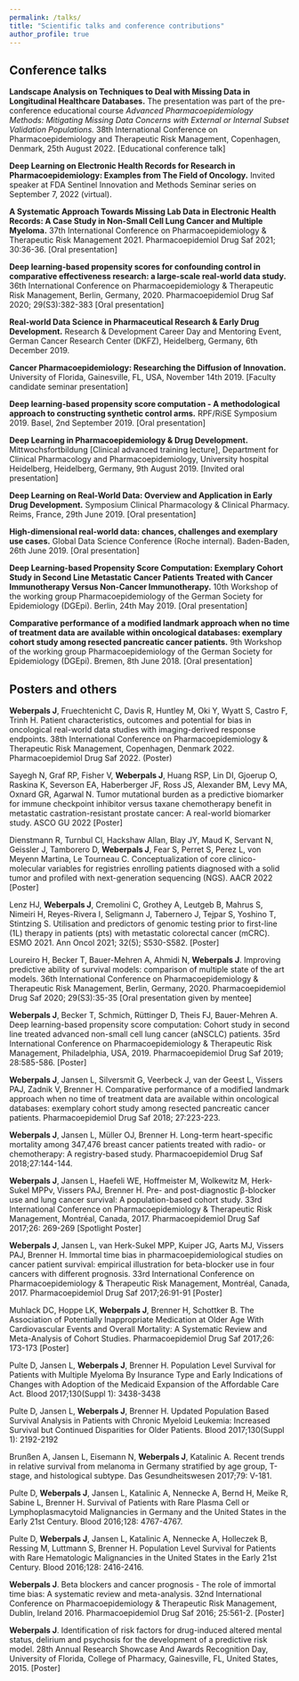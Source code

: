 ```yaml
---
permalink: /talks/
title: "Scientific talks and conference contributions"
author_profile: true
---
```


## Conference talks

**Landscape Analysis on Techniques to Deal with Missing Data in Longitudinal Healthcare Databases.** The presentation was part of the pre-conference educational course *Advanced Pharmacoepidemiology Methods: Mitigating Missing Data Concerns with External or Internal Subset Validation Populations.* 38th International Conference on Pharmacoepidemiology and Therapeutic Risk Management, Copenhagen, Denmark, 25th August 2022. [Educational conference talk]

**Deep Learning on Electronic Health Records for Research in Pharmacoepidemiology: Examples from The Field of Oncology.** Invited speaker at FDA Sentinel Innovation and Methods Seminar series on September 7, 2022 (virtual).

**A Systematic Approach Towards Missing Lab Data in Electronic Health Records: A Case Study in Non-Small Cell Lung Cancer and Multiple Myeloma.** 37th International Conference on Pharmacoepidemiology & Therapeutic Risk Management 2021. Pharmacoepidemiol Drug Saf 2021; 30:36-36. [Oral presentation]

**Deep learning-based propensity scores for confounding control in comparative effectiveness research: a large-scale real-world data study.** 36th International Conference on Pharmacoepidemiology & Therapeutic Risk Management, Berlin, Germany, 2020. Pharmacoepidemiol Drug Saf 2020; 29(S3):382-383 [Oral presentation]

**Real-world Data Science in Pharmaceutical Research & Early Drug Development.** Research & Development Career Day and Mentoring Event, German Cancer Research Center (DKFZ), Heidelberg, Germany, 6th December 2019.

**Cancer Pharmacoepidemiology: Researching the Diffusion of Innovation.** University of Florida, Gainesville, FL, USA, November 14th 2019. [Faculty candidate seminar presentation]

**Deep learning-based propensity score computation - A methodological approach to constructing synthetic control arms.** RPF/RiSE Symposium 2019. Basel, 2nd September 2019. [Oral presentation]

**Deep Learning in Pharmacoepidemiology & Drug Development.** Mittwochsfortbildung [Clinical advanced training lecture], Department for Clinical Pharmacology and Pharmacoepidemiology, University hospital Heidelberg, Heidelberg, Germany, 9th August 2019. [Invited oral presentation]

**Deep Learning on Real-World Data: Overview and Application in Early Drug Development.** Symposium Clinical Pharmacology & Clinical Pharmacy. Reims, France, 29th June 2019. [Oral presentation]

**High-dimensional real-world data: chances, challenges and exemplary use cases.** Global Data Science Conference (Roche internal). Baden-Baden, 26th June 2019. [Oral presentation]

**Deep Learning-based Propensity Score Computation: Exemplary Cohort Study in Second Line Metastatic Cancer Patients Treated with Cancer Immunotherapy Versus Non-Cancer Immunotherapy.** 10th Workshop of the working group Pharmacoepidemiology of the German Society for Epidemiology (DGEpi). Berlin, 24th May 2019. [Oral presentation]

**Comparative performance of a modified landmark approach when no time of treatment data are available within oncological databases: exemplary cohort study among resected pancreatic cancer patients.** 9th Workshop of the working group Pharmacoepidemiology of the German Society for Epidemiology (DGEpi). Bremen, 8th June 2018. [Oral presentation]

## Posters and others

**Weberpals J**, Fruechtenicht C, Davis R, Huntley M, Oki Y, Wyatt S, Castro F, Trinh H. Patient characteristics, outcomes and potential for bias in oncological real-world data studies with imaging-derived response endpoints. 38th International Conference on Pharmacoepidemiology & Therapeutic Risk Management, Copenhagen, Denmark 2022. Pharmacoepidemiol Drug Saf 2022. (Poster)

Sayegh N, Graf RP, Fisher V,  **Weberpals J**, Huang RSP,  Lin DI, Gjoerup O, Raskina K, Severson EA, Haberberger JF, Ross JS, Alexander BM, Levy MA, Oxnard GR, Agarwal N. Tumor mutational burden as a predictive biomarker for immune checkpoint inhibitor versus taxane chemotherapy benefit in metastatic castration-resistant prostate cancer: A real-world biomarker study. ASCO GU 2022 [Poster]

Dienstmann R, Turnbul Cl, Hackshaw Allan, Blay JY, Maud K, Servant N, Geissler J, Tamborero D, **Weberpals J**, Fear S, Perret S, Perez L, von Meyenn Martina, Le Tourneau C. Conceptualization of core clinico-molecular variables for registries enrolling patients diagnosed with a solid tumor and profiled with next-generation sequencing (NGS). AACR 2022 [Poster]

Lenz HJ, **Weberpals J**, Cremolini C, Grothey A, Leutgeb B, Mahrus S, Nimeiri H, Reyes-Rivera I, Seligmann J, Tabernero J, Tejpar S, Yoshino T, Stintzing S. Utilisation and predictors of genomic testing prior to first-line (1L) therapy in patients (pts) with metastatic colorectal cancer (mCRC). ESMO 2021. Ann Oncol 2021; 32(5); S530-S582. [Poster]

Loureiro H, Becker T, Bauer-Mehren A, Ahmidi N, **Weberpals J**. Improving predictive ability of survival models: comparison of multiple state of the art models. 36th International Conference on Pharmacoepidemiology & Therapeutic Risk Management, Berlin, Germany, 2020. Pharmacoepidemiol Drug Saf 2020; 29(S3):35-35 [Oral presentation given by mentee]

**Weberpals J**, Becker T, Schmich, Rüttinger D, Theis FJ, Bauer-Mehren A. Deep learning-based propensity score computation: Cohort study in second line treated advanced non-small cell lung cancer (aNSCLC) patients. 35rd International Conference on Pharmacoepidemiology & Therapeutic Risk Management, Philadelphia, USA, 2019. Pharmacoepidemiol Drug Saf 2019; 28:585-586. [Poster]

**Weberpals J**, Jansen L, Silversmit G, Veerbeck J, van der Geest L, Vissers PAJ, Zadnik V, Brenner H. Comparative performance of a modified landmark approach when no time of treatment data are available within oncological databases: exemplary cohort study among resected pancreatic cancer patients. Pharmacoepidemiol Drug Saf 2018; 27:223-223.

**Weberpals J**, Jansen L, Müller OJ, Brenner H. Long-term heart-specific mortality among 347,476 breast cancer patients treated with radio- or chemotherapy: A registry-based study. Pharmacoepidemiol Drug Saf 2018;27:144-144.

**Weberpals J**, Jansen L, Haefeli WE, Hoffmeister M, Wolkewitz M, Herk-Sukel MPPv, Vissers PAJ, Brenner H. Pre- and post-diagnostic β-blocker use and lung cancer survival: A population-based cohort study. 33rd International Conference on Pharmacoepidemiology & Therapeutic Risk Management, Montréal, Canada, 2017. Pharmacoepidemiol Drug Saf 2017;26: 269-269 [Spotlight Poster]

**Weberpals J**, Jansen L, van Herk-Sukel MPP, Kuiper JG, Aarts MJ, Vissers PAJ, Brenner H. Immortal time bias in pharmacoepidemiological studies on cancer patient survival: empirical illustration for beta-blocker use in four cancers with different prognosis. 33rd International Conference on Pharmacoepidemiology & Therapeutic Risk Management, Montréal, Canada, 2017. Pharmacoepidemiol Drug Saf 2017;26:91-91 [Poster]

Muhlack DC, Hoppe LK, **Weberpals J**, Brenner H, Schottker B. The Association of Potentially Inappropriate Medication at Older Age With Cardiovascular Events and Overall Mortality: A Systematic Review and Meta-Analysis of Cohort Studies. Pharmacoepidemiol Drug Saf 2017;26: 173-173 [Poster]

Pulte D, Jansen L, **Weberpals J**, Brenner H. Population Level Survival for Patients with Multiple Myeloma By Insurance Type and Early Indications of Changes with Adoption of the Medicaid Expansion of the Affordable Care Act. Blood 2017;130(Suppl 1): 3438-3438

Pulte D, Jansen L, **Weberpals J**, Brenner H. Updated Population Based Survival Analysis in Patients with Chronic Myeloid Leukemia: Increased Survival but Continued Disparities for Older Patients. Blood 2017;130(Suppl 1): 2192-2192

Brunßen A, Jansen L, Eisemann N, **Weberpals J**, Katalinic A. Recent trends in relative survival from melanoma in Germany stratified by age group, T-stage, and histological subtype. Das Gesundheitswesen 2017;79: V-181.

Pulte D, **Weberpals J**, Jansen L, Katalinic A, Nennecke A, Bernd H, Meike R, Sabine L, Brenner H. Survival of Patients with Rare Plasma Cell or Lymphoplasmacytoid Malignancies in Germany and the United States in the Early 21st Century. Blood 2016;128: 4767-4767.

Pulte D, **Weberpals J**, Jansen L, Katalinic A, Nennecke A, Holleczek B, Ressing M, Luttmann S, Brenner H. Population Level Survival for Patients with Rare Hematologic Malignancies in the United States in the Early 21st Century. Blood 2016;128: 2416-2416.

**Weberpals J**. Beta blockers and cancer prognosis - The role of immortal time bias: A systematic review and meta-analysis. 32nd International Conference on Pharmacoepidemiology & Therapeutic Risk Management, Dublin, Ireland 2016. Pharmacoepidemiol Drug Saf 2016; 25:561-2. [Poster]

**Weberpals J**. Identification of risk factors for drug-induced altered mental status, delirium and psychosis for the development of a predictive risk model. 28th Annual Research Showcase And Awards Recognition Day, University of Florida, College of Pharmacy, Gainesville, FL, United States, 2015. [Poster]

